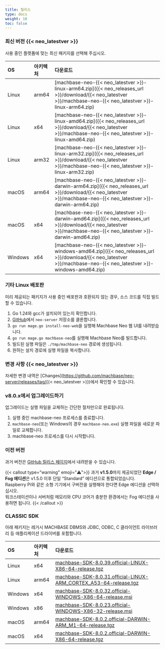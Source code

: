 ```yaml
---
title: 릴리스
type: docs
weight: 10
toc: false
---
```



### 최신 버전 {{< neo_latestver >}}

사용 중인 플랫폼에 맞는 최신 패키지를 선택해 주십시오.

| OS         | 아키텍처       |  다운로드 |
|:-----------|:---------------|:----------|
| Linux      | arm64          | [machbase-neo-{{< neo_latestver >}}-linux-arm64.zip]({{< neo_releases_url >}}/download/{{< neo_latestver >}}/machbase-neo-{{< neo_latestver >}}-linux-arm64.zip)   |
| Linux      | x64            | [machbase-neo-{{< neo_latestver >}}-linux-amd64.zip]({{< neo_releases_url >}}/download/{{< neo_latestver >}}/machbase-neo-{{< neo_latestver >}}-linux-amd64.zip)   |
| Linux      | arm32          | [machbase-neo-{{< neo_latestver >}}-linux-arm32.zip]({{< neo_releases_url >}}/download/{{< neo_latestver >}}/machbase-neo-{{< neo_latestver >}}-linux-arm32.zip)   |
| macOS      | arm64          | [machbase-neo-{{< neo_latestver >}}-darwin-arm64.zip]({{< neo_releases_url >}}/download/{{< neo_latestver >}}/machbase-neo-{{< neo_latestver >}}-darwin-arm64.zip) |
| macOS      | x64            | [machbase-neo-{{< neo_latestver >}}-darwin-amd64.zip]({{< neo_releases_url >}}/download/{{< neo_latestver >}}/machbase-neo-{{< neo_latestver >}}-darwin-amd64.zip) |
| Windows    | x64     | [machbase-neo-{{< neo_latestver >}}-windows-amd64.zip]({{< neo_releases_url >}}/download/{{< neo_latestver >}}/machbase-neo-{{< neo_latestver >}}-windows-amd64.zip) |

### 기타 Linux 배포판

미리 제공되는 패키지가 사용 중인 배포판과 호환되지 않는 경우, 소스 코드를 직접 빌드할 수 있습니다.

1. Go 1.24와 gcc가 설치되어 있는지 확인합니다.
2. [GitHub](https://github.com/machbase/neo-server)에서 `neo-server` 저장소를 클론합니다.
3. `go run mage.go install-neo-web`을 실행해 Machbase Neo 웹 UI를 내려받습니다.
4. `go run mage.go machbase-neo`를 실행해 Machbase Neo를 빌드합니다.
5. 빌드된 실행 파일은 `./tmp/machbase-neo` 경로에 생성됩니다.
6. 원하는 설치 경로에 실행 파일을 복사합니다.

### 변경 사항 {{< neo_latestver >}}

자세한 변경 내역은 [Changes](https://github.com/machbase/neo-server/releases/tag/{{< neo_latestver >}})에서 확인할 수 있습니다.

### v8.0.x에서 업그레이드하기

업그레이드는 실행 파일을 교체하는 간단한 절차만으로 완료됩니다.

1. 실행 중인 machbase-neo 프로세스를 종료합니다.
2. `machbase-neo`(또는 Windows의 경우 `machbase-neo.exe`) 실행 파일을 새로운 파일로 교체합니다.
3. machbase-neo 프로세스를 다시 시작합니다.

### 이전 버전

과거 버전은 [GitHub 릴리스 페이지](https://github.com/machbase/neo-server/releases)에서 내려받을 수 있습니다.

{{< callout type="warning" emoji="⚠️">}}
과거 **v1.5.0**까지 제공되었던 **Edge / Fog 에디션**은 v1.5.0 이후 단일 “Standard” 에디션으로 통합되었습니다.<br/>
Raspberry Pi와 같은 소형 기기에서 구버전을 실행해야 한다면 Edge 에디션을 선택하십시오.<br/>
워크스테이션이나 서버처럼 메모리와 CPU 코어가 충분한 환경에서는 Fog 에디션을 사용하면 됩니다.
{{< /callout >}}

### CLASSIC SDK

아래 패키지는 레거시 MACHBASE DBMS와 JDBC, ODBC, C 클라이언트 라이브러리 등 애플리케이션 드라이버를 포함합니다.

| OS         | 아키텍처       |  다운로드 |
|:-----------|:---------------|:----------|
| Linux      | x64            | [machbase-SDK-8.0.39.official-LINUX-X86-64-release.tgz](https://github.com/machbase/packages/releases/download/8.0.39/machbase-SDK-8.0.39.official-LINUX-X86-64-release.tgz) |
| Linux      | arm64          | [machbase-SDK-8.0.31.official-LINUX-ARM_CORTEX_A53-64-release.tgz](https://github.com/machbase/packages/releases/download/8.0.31/machbase-SDK-8.0.31.official-LINUX-ARM_CORTEX_A53-64-release.tgz) |
| Windows    | x64            | [machbase-SDK-8.0.32.official-WINDOWS-X86-64-release.msi](https://github.com/machbase/packages/releases/download/8.0.32/machbase-SDK-8.0.32.official-WINDOWS-X86-64-release.msi)
| Windows    | x86            | [machbase-SDK-8.0.23.official-WINDOWS-X86-32-release.msi](https://github.com/machbase/packages/releases/download/8.0.23/machbase-SDK-8.0.23.official-WINDOWS-X86-32-release.msi) |
| macOS      | arm64          | [machbase-SDK-8.0.2.official-DARWIN-ARM_M1-64-release.tgz](https://github.com/machbase/packages/releases/download/8.0.2/machbase-SDK-8.0.2.official-DARWIN-ARM_M1-64-release.tgz) |
| macOS      | x64            | [machbase-SDK-8.0.2.official-DARWIN-X86-64-release.tgz](https://github.com/machbase/packages/releases/download/8.0.2/machbase-SDK-8.0.2.official-DARWIN-X86-64-release.tgz) |
